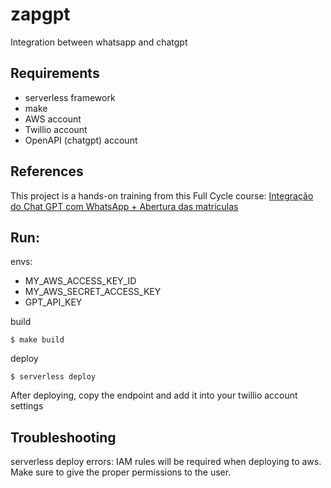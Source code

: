 # zapgpt

Integration between whatsapp and chatgpt

## Requirements

* serverless framework
* make
* AWS account
* Twillio account
* OpenAPI (chatgpt) account

## References

This project is a hands-on training from this Full Cycle course: [Integração do Chat GPT com WhatsApp + Abertura das matrículas](https://www.youtube.com/watch?v=01aejNssbA4)

## Run:

envs:

* MY_AWS_ACCESS_KEY_ID
* MY_AWS_SECRET_ACCESS_KEY
* GPT_API_KEY

build

`$ make build`

deploy

`$ serverless deploy`

After deploying, copy the endpoint and add it into your twillio account settings

## Troubleshooting

serverless deploy errors: 
IAM rules will be required when deploying to aws. Make sure to give the proper permissions to the user.